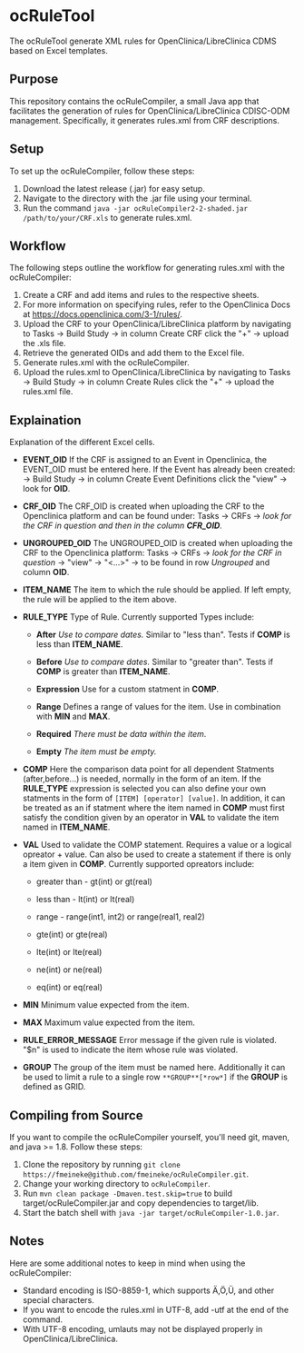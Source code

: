 # ocRuleTool
The ocRuleTool generate XML rules for OpenClinica/LibreClinica CDMS based on Excel templates.

## Purpose ##
This repository contains the ocRuleCompiler, a small Java app that facilitates the generation of rules for OpenClinica/LibreClinica CDISC-ODM management. Specifically, it generates rules.xml from CRF descriptions.

## Setup ##
To set up the ocRuleCompiler, follow these steps:

1. Download the latest release (.jar) for easy setup.
2. Navigate to the directory with the .jar file using your terminal.
3. Run the command `java -jar ocRuleCompiler2-2-shaded.jar /path/to/your/CRF.xls` to generate rules.xml.

## Workflow ##
The following steps outline the workflow for generating rules.xml with the ocRuleCompiler:

1. Create a CRF and add items and rules to the respective sheets.
2. For more information on specifying rules, refer to the OpenClinica Docs at https://docs.openclinica.com/3-1/rules/.
3. Upload the CRF to your OpenClinica/LibreClinica platform by navigating to Tasks -> Build Study -> in column Create CRF click the "+" -> upload the .xls file.
4. Retrieve the generated OIDs and add them to the Excel file.
5. Generate rules.xml with the ocRuleCompiler.
6. Upload the rules.xml to OpenClinica/LibreClinica by navigating to Tasks -> Build Study -> in column Create Rules click the "+" -> upload the rules.xml file.

## Explaination ##
Explanation of the different Excel cells.

- **EVENT_OID**
If the CRF is assigned to an Event in Openclinica, the EVENT_OID must be entered here. If the Event has already been created: -> Build Study -> in column Create Event Definitions click the "view" -> look for **OID**.

- **CRF_OID**
The CRF_OID is created when uploading the CRF to the Openclinica platform and can be found under: Tasks -> CRFs -> *look for the CRF in question and then in the column **CFR_OID**.*

- **UNGROUPED_OID**
The UNGROUPED_OID is created when uploading the CRF to the Openclinica platform: Tasks -> CRFs -> *look for the CRF in question* -> "view" -> "<...>" -> to be found in row *Ungrouped* and column **OID**.

- **ITEM_NAME**
The item to which the rule should be applied. If left empty, the rule will be applied to the item above.

- **RULE_TYPE** Type of Rule. Currently supported Types include:

    - **After** *Use to compare dates.* Similar to "less than". Tests if **COMP** is less than **ITEM_NAME**.

    - **Before** *Use to compare dates.* Similar to "greater than". Tests if **COMP** is greater than **ITEM_NAME**.

    - **Expression** Use for a custom statment in **COMP**.

    - **Range** Defines a range of values for the item. Use in combination with **MIN** and **MAX**.

    - **Required** *There must be data within the item*.

    - **Empty** *The item must be empty.*

- **COMP**
Here the comparison data point for all dependent Statments (after,before...) is needed, normally in the form of an item. If the **RULE_TYPE** expression is selected you can also define your own statments in the form of `[ITEM] [operator] [value]`.
In addition, it can be treated as an if statment where the item named in **COMP** must first satisfy the condition given by an operator in **VAL** to validate the item named in **ITEM_NAME**.

- **VAL**
Used to validate the COMP statement. Requires a value or a logical opreator + value. Can also be used to create a statement if there is only a item given in **COMP**. Currently supported opreators include:

    - greater than - gt(int) or gt(real) 

    - less than - lt(int) or lt(real)

    - range - range(int1, int2) or range(real1, real2)

    - gte(int) or gte(real)

    - lte(int) or lte(real)

    - ne(int) or ne(real)

    - eq(int) or eq(real)

- **MIN**
Minimum value expected from the item.

- **MAX**
Maximum value expected from the item.

- **RULE_ERROR_MESSAGE**
Error message if the given rule is violated. "$n" is used to indicate the item whose rule was violated.

- **GROUP**
The group of the item must be named here. Additionally it can be used to limit a rule to a single row `**GROUP**[*row*]` if the **GROUP** is defined as GRID.

## Compiling from Source ##
If you want to compile the ocRuleCompiler yourself, you'll need git, maven, and java >= 1.8. Follow these steps:

1. Clone the repository by running `git clone https://fmeineke@github.com/fmeineke/ocRuleCompiler.git`.
2. Change your working directory to `ocRuleCompiler`.
3. Run `mvn clean package -Dmaven.test.skip=true` to build target/ocRuleCompiler.jar and copy dependencies to target/lib.
4. Start the batch shell with `java -jar target/ocRuleCompiler-1.0.jar`.

## Notes ##
Here are some additional notes to keep in mind when using the ocRuleCompiler:

- Standard encoding is ISO-8859-1, which supports Ä,Ö,Ü, and other special characters.
- If you want to encode the rules.xml in UTF-8, add -utf at the end of the command.
- With UTF-8 encoding, umlauts may not be displayed properly in OpenClinica/LibreClinica.

